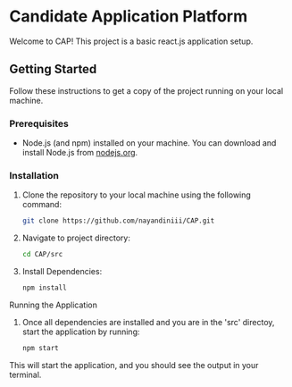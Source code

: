 # Candidate Application Platform

Welcome to CAP! This project is a basic react.js application setup.

## Getting Started

Follow these instructions to get a copy of the project running on your local machine.

### Prerequisites

- Node.js (and npm) installed on your machine. You can download and install Node.js from [nodejs.org](https://nodejs.org/).

### Installation

1. Clone the repository to your local machine using the following command:

   ```bash
   git clone https://github.com/nayandiniii/CAP.git

2. Navigate to project directory:

   ```bash
   cd CAP/src

3. Install Dependencies:
  
   ```bash
   npm install

Running the Application
1. Once all dependencies are installed and you are in the 'src' directoy, start the application by running:
  
   ```bash
   npm start

This will start the application, and you should see the output in your terminal.
